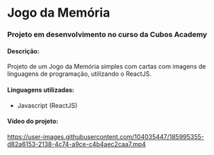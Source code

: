 # Jogo da Memória

### Projeto em desenvolvimento no curso da Cubos Academy

#### Descrição:
Projeto de um Jogo da Memória simples com cartas com imagens de linguagens de programação, utilizando o ReactJS.

#### Linguagens utilizadas:
- Javascript (ReactJS)

#### Vídeo do projeto:

https://user-images.githubusercontent.com/104035447/185995355-d82a6153-2138-4c74-a9ce-c4b4aec2caa7.mp4

